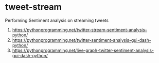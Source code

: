 # tweet-stream
Performing Sentiment analysis on streaming tweets


1. https://pythonprogramming.net/twitter-stream-sentiment-analysis-python/
2. https://pythonprogramming.net/twitter-sentiment-analysis-gui-dash-python/
3. https://pythonprogramming.net/live-graph-twitter-sentiment-analysis-gui-dash-python/
